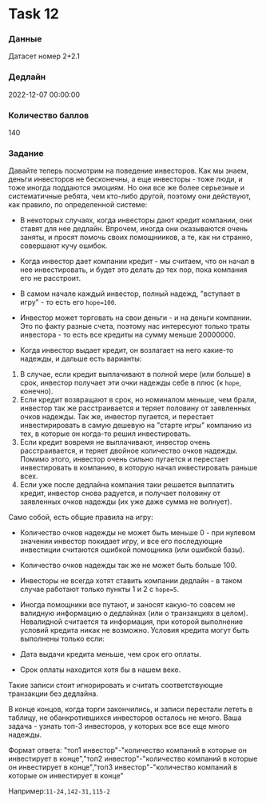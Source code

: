 # Task 12

### Данные 
Датасет номер 2+2.1

### Дедлайн 
2022-12-07 00:00:00

### Количество баллов

140

### Задание 

Давайте теперь посмотрим на поведение инвесторов. Как мы знаем, деньги инвесторов не бесконечны, а еще инвесторы - тоже люди, и тоже иногда поддаются эмоциям. Но они все же более серьезные и систематичные ребята, чем кто-либо другой, поэтому они действуют, как правило, по определенной системе:

* В некоторых случаях, когда инвесторы дают кредит компании, они ставят для нее дедлайн. Впрочем, иногда они оказываются очень заняты, и просят помочь своих помощнииков, а те, как ни странно, совершают кучу ошибок.

* Когда инвестор дает компании кредит - мы считаем, что он начал в нее инвестировать, и будет это делать до тех пор, пока компания его не расстроит.

* В самом начале каждый инвестор, полный надежд, "вступает в игру" - то есть его `hope=100`.

* Инвестор может торговать на свои деньги - и на деньги компании. Это по факту разные счета, поэтому нас интересуют только траты инвестора - то есть все кредиты на сумму меньше 20000000.

* Когда инвестор выдает кредит, он возлагает на него какие-то надежды, и дальше есть варианты: 

 1. В случае, если кредит выплачивают в полной мере (или больше) в срок, инвестор получает эти очки надежды себе в плюс (к `hope`, конечно).
 2. Если кредит возвращают в срок, но номиналом меньше, чем брали, инвестор так же расстраивается и теряет половину от заявленных очков надежды. Так же, инвестор пугается, и перестает инвестирировать в самую дешевую на "старте игры" компанию из тех, в которые он когда-то решил инвестировать.
 3. Если кредит вовремя не выплачивают, инвестор очень расстраивается, и теряет двойное количество очков надежды. Помимо этого, инвестор очень сильно пугается и перестает инвестировать в компанию, в которую начал инвестировать раньше всех. 
 4. Если уже после дедлайна компания таки решается выплатить кредит, инвестор снова радуется, и получает половину от заявленных очков надежды (их уже даже сумма не волнует).

Само собой, есть общие правила на игру:

* Количество очков надежды не может быть меньше 0 - при нулевом значении инвестор покидает игру, и все его последующие инвестиции считаются ошибкой помощника (или ошибкой базы).

* Количество очков надежды так же не может быть больше 100.

* Инвесторы не всегда хотят ставить компании дедлайн - в таком случае работают только пункты 1 и 2 с `hope=5`.

* Иногда помощники все путают, и заносят какую-то совсем не валидную информацию о дедлайнах (или о транзакциях в целом). Невалидной считается та информация, при которой выполнение условий кредита никак не возможно. Условия кредита могут быть выполнены только если:
 * Дата выдачи кредита меньше, чем срок его оплаты.
 * Срок оплаты находится хотя бы в нашем веке.
 
 Такие записи стоит игнорировать и считать соответствующие транзакции без дедлайна.

В конце концов, когда торги закончились, и записи перестали лететь в таблицу, не обанкротившихся инвесторов осталось не много. Ваша задача - узнать топ-3 инвесторов, у которых все все еще много надежды.

Формат ответа: "топ1 инвестор"-"количество компаний в которые он инвестирует в конце","топ2 инвестор"-"количество компаний в которые он инвестирует в конце","топ3 инвестор"-"количество компаний в которые он инвестирует в конце" 

Например:`11-24,142-31,115-2`
